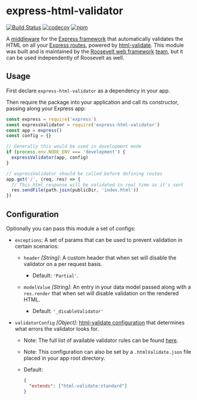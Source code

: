 # express-html-validator

[![Build Status](https://github.com/rooseveltframework/express-html-validator/workflows/CI/badge.svg
)](https://github.com/rooseveltframework/express-html-validator/actions?query=workflow%3ACI) [![codecov](https://codecov.io/gh/rooseveltframework/express-html-validator/branch/master/graph/badge.svg)](https://codecov.io/gh/rooseveltframework/express-html-validator) [![npm](https://img.shields.io/npm/v/express-html-validator.svg)](https://www.npmjs.com/package/express-html-validator)

A [middleware](https://expressjs.com/en/guide/using-middleware.html) for the [Express framework](https://expressjs.com) that automatically validates the HTML on all your [Express routes](https://expressjs.com/en/guide/routing.html), powered by [html-validate](https://html-validate.org/). This module was built and is maintained by the [Roosevelt web framework](https://github.com/rooseveltframework/roosevelt) [team](https://github.com/orgs/rooseveltframework/people), but it can be used independently of Roosevelt as well.

## Usage

First declare `express-html-validator` as a dependency in your app.

Then require the package into your application and call its constructor, passing along your Express app:

```js
const express = require('express')
const expressValidator = require('express-html-validator')
const app = express()
const config = {}

// Generally this would be used in development mode
if (process.env.NODE_ENV === 'development') {
  expressValidator(app, config)
}

// expressValidator should be called before defining routes
app.get('/', (req, res) => {
  // This html response will be validated in real time as it's sent
  res.sendFile(path.join(publicDir, 'index.html'))
})
```

## Configuration

Optionally you can pass this module a set of configs:

- `exceptions`: A set of params that can be used to prevent validation in certain scenarios:

  - `header` *[String]*: A custom header that when set will disable the validator on a per request basis.

    - Default: `'Partial'`.

  - `modelValue` *[String]*: An entry in your data model passed along with a `res.render` that when set will disable validation on the rendered HTML.

    - Default: `'_disableValidator'`

- `validatorConfig` *[Object]*: [html-validate configuration](https://html-validate.org/usage/#configuration) that determines what errors the validator looks for.

  - Note: The full list of available validator rules can be found [here](https://html-validate.org/rules/).

  - Note: This configuration can also be set by a `.htmlValidate.json` file placed in your app root directory.

  - Default:

    ```json
    {
      "extends": ["html-validate:standard"]
    }
    ```
